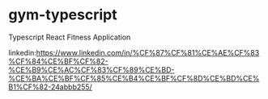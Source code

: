 # gym-typescript

Typescript React Fitness Application 

linkedin:https://www.linkedin.com/in/%CF%87%CF%81%CE%AE%CF%83%CF%84%CE%BF%CF%82-%CE%B9%CE%AC%CF%83%CF%89%CE%BD-%CE%BA%CE%BF%CF%85%CE%B4%CE%BF%CF%8D%CE%BD%CE%B1%CF%82-24abbb255/



